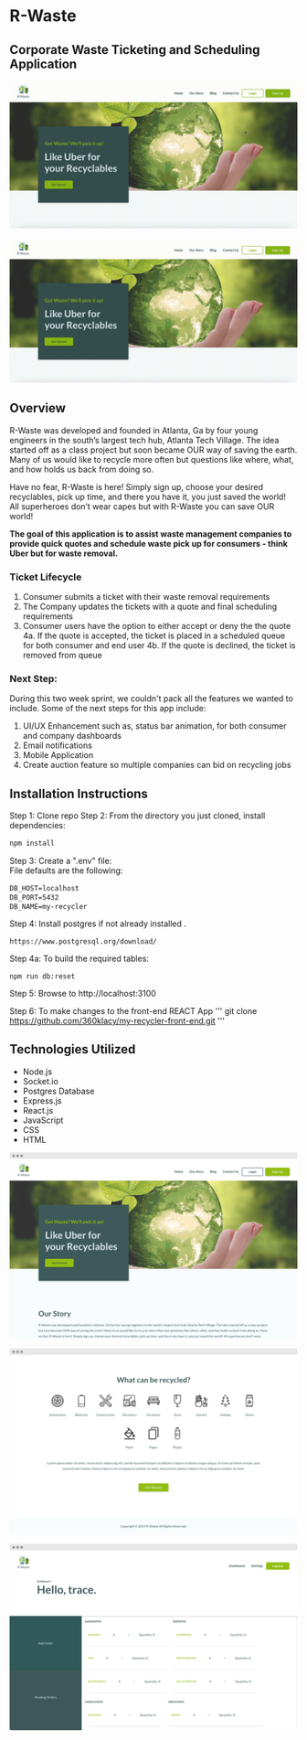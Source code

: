 # R-Waste
## Corporate Waste Ticketing and Scheduling Application 

![Screenshot](r-waste-signup.gif)

![Screenshot](r-waste-add-order.gif)

## Overview 
R-Waste was developed and founded in Atlanta, Ga by four young engineers in the south’s largest tech hub, Atlanta Tech Village. The idea started off as a class project but soon became OUR way of saving the earth. Many of us would like to recycle more often but questions like where, what, and how holds us back from doing so.

Have no fear, R-Waste is here! Simply sign up, choose your desired recyclables, pick up time, and there you have it, you just saved the world! All superheroes don’t wear capes but with R-Waste you can save OUR world!


<strong>The goal of this application is to assist waste management companies to provide quick quotes and schedule waste pick up for consumers - think Uber but for waste removal.</strong>

### Ticket Lifecycle 
 1. Consumer submits a ticket with their waste removal requirements
 2. The Company updates the tickets with a quote and final scheduling requirements
 3. Consumer users have the option to either accept or deny the the quote
 4a. If the quote is accepted, the ticket is placed in a scheduled queue for both consumer and end user
 4b. If the quote is declined, the ticket is removed from queue

### Next Step: 
During this two week sprint, we couldn't pack all the features we wanted to include.  Some of the next steps for this app include: 
1. UI/UX Enhancement such as, status bar animation, for both consumer and company dashboards
2. Email notifications 
3. Mobile Application
4. Create auction feature so multiple companies can bid on recycling jobs 

## Installation Instructions 
Step 1: Clone repo
Step 2: From the directory you just cloned, install dependencies:  
```javascript
npm install
```
Step 3:  Create a ".env" file:  
File defaults are the following:
```
DB_HOST=localhost  
DB_PORT=5432
DB_NAME=my-recycler
```
Step 4: Install postgres if not already installed . 
```
https://www.postgresql.org/download/
```
Step 4a: To build the required tables:  
```
npm run db:reset
```
Step 5: Browse to http://localhost:3100 

Step 6: To make changes to the front-end REACT App 
'''
git clone https://github.com/360klacy/my-recycler-front-end.git
'''

## Technologies Utilized 
* Node.js 
* Socket.io
* Postgres Database 
* Express.js
* React.js
* JavaScript 
* CSS
* HTML 



![Screenshot](r-waste-preview(1)-crop.png)

![Screenshot](r-waste-preview(2)-crop.png)

![Screenshot](r-waste-preview-user-dashboard.png)
